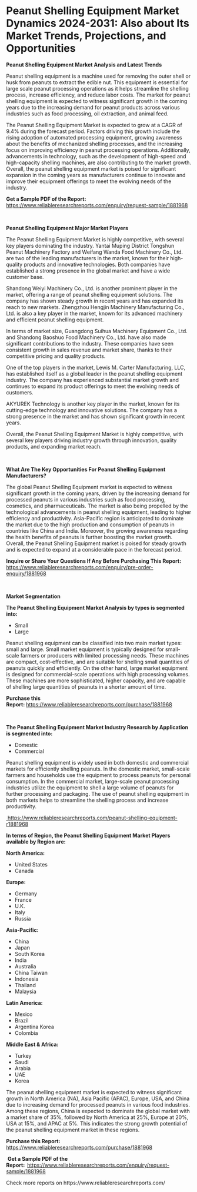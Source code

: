 <p><h1>Peanut Shelling Equipment Market Dynamics 2024-2031: Also about Its Market Trends, Projections, and Opportunities</h1></p><p><strong>Peanut Shelling Equipment Market Analysis and Latest Trends</strong></p>
<p><p>Peanut shelling equipment is a machine used for removing the outer shell or husk from peanuts to extract the edible nut. This equipment is essential for large scale peanut processing operations as it helps streamline the shelling process, increase efficiency, and reduce labor costs. The market for peanut shelling equipment is expected to witness significant growth in the coming years due to the increasing demand for peanut products across various industries such as food processing, oil extraction, and animal feed.</p><p>The Peanut Shelling Equipment Market is expected to grow at a CAGR of 9.4% during the forecast period. Factors driving this growth include the rising adoption of automated processing equipment, growing awareness about the benefits of mechanized shelling processes, and the increasing focus on improving efficiency in peanut processing operations. Additionally, advancements in technology, such as the development of high-speed and high-capacity shelling machines, are also contributing to the market growth. Overall, the peanut shelling equipment market is poised for significant expansion in the coming years as manufacturers continue to innovate and improve their equipment offerings to meet the evolving needs of the industry.</p></p>
<p><strong>Get a Sample PDF of the Report:&nbsp;</strong> <a href="https://www.reliableresearchreports.com/enquiry/request-sample/1881968">https://www.reliableresearchreports.com/enquiry/request-sample/1881968</a></p>
<p>&nbsp;</p>
<p><strong>Peanut Shelling Equipment Major Market Players</strong></p>
<p><p>The Peanut Shelling Equipment Market is highly competitive, with several key players dominating the industry. Yantai Muping District Tongshun Peanut Machinery Factory and Weifang Wanda Food Machinery Co., Ltd. are two of the leading manufacturers in the market, known for their high-quality products and innovative technologies. Both companies have established a strong presence in the global market and have a wide customer base.</p><p>Shandong Weiyi Machinery Co., Ltd. is another prominent player in the market, offering a range of peanut shelling equipment solutions. The company has shown steady growth in recent years and has expanded its reach to new markets. Zhengzhou Hengjin Machinery Manufacturing Co., Ltd. is also a key player in the market, known for its advanced machinery and efficient peanut shelling equipment.</p><p>In terms of market size, Guangdong Suihua Machinery Equipment Co., Ltd. and Shandong Baoshuo Food Machinery Co., Ltd. have also made significant contributions to the industry. These companies have seen consistent growth in sales revenue and market share, thanks to their competitive pricing and quality products.</p><p>One of the top players in the market, Lewis M. Carter Manufacturing, LLC, has established itself as a global leader in the peanut shelling equipment industry. The company has experienced substantial market growth and continues to expand its product offerings to meet the evolving needs of customers.</p><p>AKYUREK Technology is another key player in the market, known for its cutting-edge technology and innovative solutions. The company has a strong presence in the market and has shown significant growth in recent years.</p><p>Overall, the Peanut Shelling Equipment Market is highly competitive, with several key players driving industry growth through innovation, quality products, and expanding market reach.</p></p>
<p>&nbsp;</p>
<p><strong>What Are The Key Opportunities For Peanut Shelling Equipment Manufacturers?</strong></p>
<p><p>The global Peanut Shelling Equipment market is expected to witness significant growth in the coming years, driven by the increasing demand for processed peanuts in various industries such as food processing, cosmetics, and pharmaceuticals. The market is also being propelled by the technological advancements in peanut shelling equipment, leading to higher efficiency and productivity. Asia-Pacific region is anticipated to dominate the market due to the high production and consumption of peanuts in countries like China and India. Moreover, the growing awareness regarding the health benefits of peanuts is further boosting the market growth. Overall, the Peanut Shelling Equipment market is poised for steady growth and is expected to expand at a considerable pace in the forecast period.</p></p>
<p><strong>Inquire or Share Your Questions If Any Before Purchasing This Report:</strong> <a href="https://www.reliableresearchreports.com/enquiry/pre-order-enquiry/1881968">https://www.reliableresearchreports.com/enquiry/pre-order-enquiry/1881968</a></p>
<p>&nbsp;</p>
<p><strong>Market Segmentation</strong></p>
<p><strong>The Peanut Shelling Equipment Market Analysis by types is segmented into:</strong></p>
<p><ul><li>Small</li><li>Large</li></ul></p>
<p><p>Peanut shelling equipment can be classified into two main market types: small and large. Small market equipment is typically designed for small-scale farmers or producers with limited processing needs. These machines are compact, cost-effective, and are suitable for shelling small quantities of peanuts quickly and efficiently. On the other hand, large market equipment is designed for commercial-scale operations with high processing volumes. These machines are more sophisticated, higher capacity, and are capable of shelling large quantities of peanuts in a shorter amount of time.</p></p>
<p><strong>Purchase this Report:&nbsp;</strong><a href="https://www.reliableresearchreports.com/purchase/1881968">https://www.reliableresearchreports.com/purchase/1881968</a></p>
<p>&nbsp;</p>
<p><strong>The Peanut Shelling Equipment Market Industry Research by Application is segmented into:</strong></p>
<p><ul><li>Domestic</li><li>Commercial</li></ul></p>
<p><p>Peanut shelling equipment is widely used in both domestic and commercial markets for efficiently shelling peanuts. In the domestic market, small-scale farmers and households use the equipment to process peanuts for personal consumption. In the commercial market, large-scale peanut processing industries utilize the equipment to shell a large volume of peanuts for further processing and packaging. The use of peanut shelling equipment in both markets helps to streamline the shelling process and increase productivity.</p></p>
<p><a href="https://www.reliableresearchreports.com/peanut-shelling-equipment-r1881968">&nbsp;https://www.reliableresearchreports.com/peanut-shelling-equipment-r1881968</a></p>
<p><strong>In terms of Region, the Peanut Shelling Equipment Market Players available by Region are:</strong></p>
<p>
    <p> <strong> North America: </strong>
        <ul>
            <li>United States</li>
            <li>Canada</li>
        </ul>
        </p> 
    <p> <strong> Europe: </strong>
        <ul>
            <li>Germany</li>
            <li>France</li>
            <li>U.K.</li>
            <li>Italy</li>
            <li>Russia</li>
        </ul>
        </p> 
    <p> <strong> Asia-Pacific: </strong>
        <ul>
            <li>China</li>
            <li>Japan</li>
            <li>South Korea</li>
            <li>India</li>
            <li>Australia</li>
            <li>China Taiwan</li>
            <li>Indonesia</li>
            <li>Thailand</li>
            <li>Malaysia</li>
        </ul>
        </p> 
    <p> <strong> Latin America: </strong>
        <ul>
            <li>Mexico</li>
            <li>Brazil</li>
            <li>Argentina Korea</li>
            <li>Colombia</li>
        </ul>
        </p> 
    <p> <strong> Middle East & Africa: </strong>
        <ul>
            <li>Turkey</li>
            <li>Saudi</li>
            <li>Arabia</li>
            <li>UAE</li>
            <li>Korea</li>
        </ul>
    </p>
    </p>
<p><p>The peanut shelling equipment market is expected to witness significant growth in North America (NA), Asia Pacific (APAC), Europe, USA, and China due to increasing demand for processed peanuts in various food industries. Among these regions, China is expected to dominate the global market with a market share of 35%, followed by North America at 25%, Europe at 20%, USA at 15%, and APAC at 5%. This indicates the strong growth potential of the peanut shelling equipment market in these regions.</p></p>
<p><strong>Purchase this Report: </strong><a href="https://www.reliableresearchreports.com/purchase/1881968">https://www.reliableresearchreports.com/purchase/1881968</a></p>
<p>&nbsp;<strong>Get a Sample PDF of the Report:&nbsp;&nbsp;</strong><a href="https://www.reliableresearchreports.com/enquiry/request-sample/1881968">https://www.reliableresearchreports.com/enquiry/request-sample/1881968</a></p>
<p><strong></strong></p>
<p>Check more reports on https://www.reliableresearchreports.com/</p>